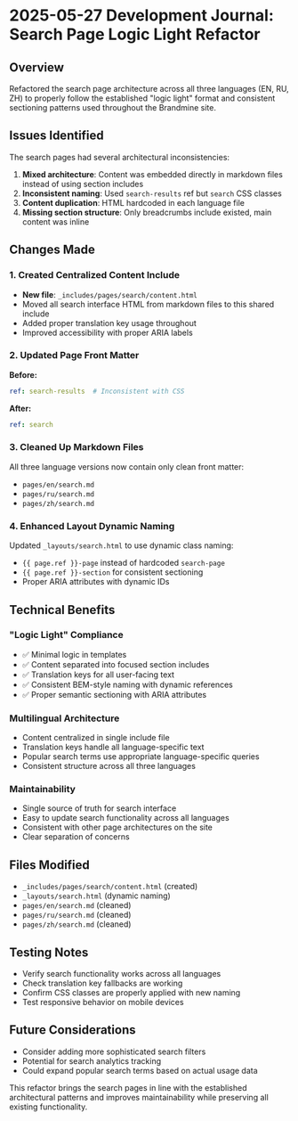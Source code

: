 # 2025-05-27 Development Journal: Search Page Logic Light Refactor

## Overview
Refactored the search page architecture across all three languages (EN, RU, ZH) to properly follow the established "logic light" format and consistent sectioning patterns used throughout the Brandmine site.

## Issues Identified
The search pages had several architectural inconsistencies:

1. **Mixed architecture**: Content was embedded directly in markdown files instead of using section includes
2. **Inconsistent naming**: Used `search-results` ref but `search` CSS classes
3. **Content duplication**: HTML hardcoded in each language file
4. **Missing section structure**: Only breadcrumbs include existed, main content was inline

## Changes Made

### 1. Created Centralized Content Include
- **New file**: `_includes/pages/search/content.html`
- Moved all search interface HTML from markdown files to this shared include
- Added proper translation key usage throughout
- Improved accessibility with proper ARIA labels

### 2. Updated Page Front Matter
**Before:**
```yaml
ref: search-results  # Inconsistent with CSS
```

**After:**
```yaml
ref: search
```

### 3. Cleaned Up Markdown Files
All three language versions now contain only clean front matter:
- `pages/en/search.md`
- `pages/ru/search.md` 
- `pages/zh/search.md`

### 4. Enhanced Layout Dynamic Naming
Updated `_layouts/search.html` to use dynamic class naming:
- `{{ page.ref }}-page` instead of hardcoded `search-page`
- `{{ page.ref }}-section` for consistent sectioning
- Proper ARIA attributes with dynamic IDs

## Technical Benefits

### "Logic Light" Compliance
- ✅ Minimal logic in templates
- ✅ Content separated into focused section includes  
- ✅ Translation keys for all user-facing text
- ✅ Consistent BEM-style naming with dynamic references
- ✅ Proper semantic sectioning with ARIA attributes

### Multilingual Architecture
- Content centralized in single include file
- Translation keys handle all language-specific text
- Popular search terms use appropriate language-specific queries
- Consistent structure across all three languages

### Maintainability
- Single source of truth for search interface
- Easy to update search functionality across all languages
- Consistent with other page architectures on the site
- Clear separation of concerns

## Files Modified
- `_includes/pages/search/content.html` (created)
- `_layouts/search.html` (dynamic naming)
- `pages/en/search.md` (cleaned)
- `pages/ru/search.md` (cleaned)
- `pages/zh/search.md` (cleaned)

## Testing Notes
- Verify search functionality works across all languages
- Check translation key fallbacks are working
- Confirm CSS classes are properly applied with new naming
- Test responsive behavior on mobile devices

## Future Considerations
- Consider adding more sophisticated search filters
- Potential for search analytics tracking
- Could expand popular search terms based on actual usage data

This refactor brings the search pages in line with the established architectural patterns and improves maintainability while preserving all existing functionality.